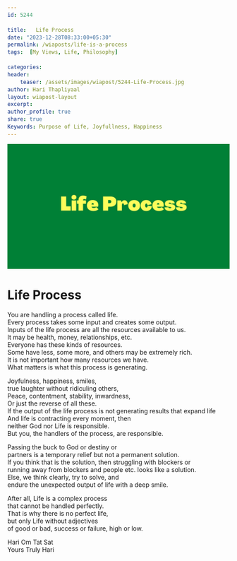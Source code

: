 ```yaml
---        
id: 5244        
      
title:   Life Process          
date: "2023-12-28T08:33:00+05:30"        
permalink: /wiaposts/life-is-a-process      
tags:  [My Views, Life, Philosophy]         
        
categories:        
header:        
    teaser: /assets/images/wiapost/5244-Life-Process.jpg        
author: Hari Thapliyaal        
layout: wiapost-layout
excerpt:        
author_profile: true        
share: true        
Keywords: Purpose of Life, Joyfullness, Happiness
---        
```

        
![Life is a Process](/assets/images/wiapost/5244-Life-Process.jpg)        
        
# Life Process    
    
You are handling a process called life.  
Every process takes some input and creates some output.  
Inputs of the life process are all the resources available to us.  
It may be health, money, relationships, etc.  
Everyone has these kinds of resources.  
Some have less, some more, and others may be extremely rich.  
It is not important how many resources we have.  
What matters is what this process is generating.  

Joyfulness, happiness, smiles,  
true laughter without ridiculing others,  
Peace, contentment, stability, inwardness,  
Or just the reverse of all these.  
If the output of the life process is not generating results that expand life  
And life is contracting every moment, then  
neither God nor Life is responsible.  
But you, the handlers of the process, are responsible.  

Passing the buck to God or destiny or  
partners is a temporary relief but not a permanent solution.  
If you think that is the solution, then struggling with blockers or  
running away from blockers and people etc. looks like a solution.  
Else, we think clearly, try to solve, and  
endure the unexpected output of life with a deep smile.  

After all, Life is a complex process  
that cannot be handled perfectly.  
That is why there is no perfect life,  
but only Life without adjectives  
of good or bad, success or failure, high or low.  

Hari Om Tat Sat   
Yours Truly Hari 

 